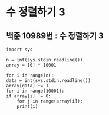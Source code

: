 # 수 정렬하기 3

## 백준 10989번 : 수 정렬하기 3

```text
import sys

n = int(sys.stdin.readline())
array = [0] * 10001

for i in range(n):
data = int(sys.stdin.readline())
array[data] += 1
for i in range(10001):
if array[i] != 0:
    for j in range(array[i]):
    print(i)
```

